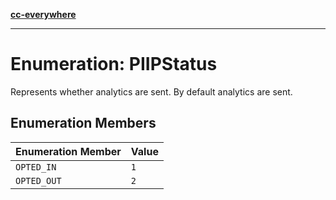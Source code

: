 [**cc-everywhere**](../../../../../index.md)

***

# Enumeration: PIIPStatus

Represents whether analytics are sent.
By default analytics are sent.

## Enumeration Members

| Enumeration Member | Value |
| ------ | ------ |
| <a id="opted_in"></a> `OPTED_IN` | `1` |
| <a id="opted_out"></a> `OPTED_OUT` | `2` |
